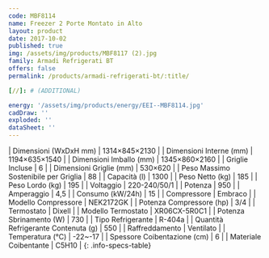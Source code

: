 ```yaml
---
code: MBF8114
name: Freezer 2 Porte Montato in Alto
layout: product
date: 2017-10-02
published: true
img: /assets/img/products/MBF8117 (2).jpg
family: Armadi Refrigerati BT
offers: false
permalink: /products/armadi-refrigerati-bt/:title/

[//]: # (ADDITIONAL)

energy: '/assets/img/products/energy/EEI--MBF8114.jpg'
cadDraw: ''
exploded: ''
dataSheet: ''
---
```



| Dimensioni (WxDxH mm) | 1314×845×2130 |
| Dimensioni Interne (mm) | 1194×635×1540 |
| Dimensioni Imballo (mm) | 1345×860×2160 |
| Griglie Incluse | 6 |
| Dimensioni Griglie (mm) | 530×620 |
| Peso Massimo Sostenibile per Griglia | 88 |
| Capacità (l) | 1300 |
| Peso Netto (kg) | 185 |
| Peso Lordo (kg) | 195 |
| Voltaggio | 220-240/50/1 |
| Potenza | 950 |
| Amperaggio | 4,5 |
| Consumo (kW/24h) | 15 |
| Compressore | Embraco |
| Modello Compressore | NEK2172GK |
| Potenza Compressore (hp) | 3/4 |
| Termostato | Dixell |
| Modello Termostato | XR06CX-5R0C1 |
| Potenza Sbrinamento (W) | 730 |
| Tipo Refrigerante | R-404a |
| Quantità Refrigerante Contenuta (g) | 550 |
| Raffreddamento | Ventilato |
| Temperatura (°C) | -22~-17 |
| Spessore Coibentazione (cm) | 6 |
| Materiale Coibentante | C5H10 |
{: .info-specs-table}
